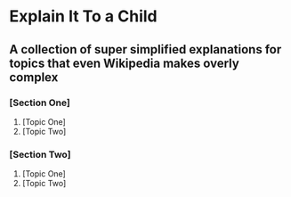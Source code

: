 # Explain It To a Child
## A collection of super simplified explanations for topics that even Wikipedia makes overly complex

### [Section One]
1. [Topic One]
2. [Topic Two]

### [Section Two]
1. [Topic One]
2. [Topic Two]
